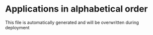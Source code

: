 # Applications in alphabetical order 
This file is automatically generated and will be overwritten during deployment
